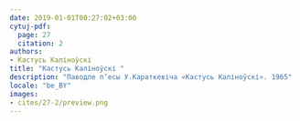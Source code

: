 ```yaml
---
date: 2019-01-01T00:27:02+03:00
cytuj-pdf:
  page: 27
  citation: 2
authors:
- Кастусь Каліноўскі 
title: "Кастусь Каліноўскі "
description: "Паводле п’есы У.Караткевіча «Кастусь Каліноўскі». 1965"
locale: "be_BY"
images:
- cites/27-2/preview.png
---
```


